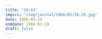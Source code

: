 ```yaml
---
title: "18-03"
imgsrc: "/img/journal/1966/03/18-19.jpg"
date: 1966-03-18
enddate: 1966-03-19
draft: false
---
```


<!-- fix pre-formatted input -->
